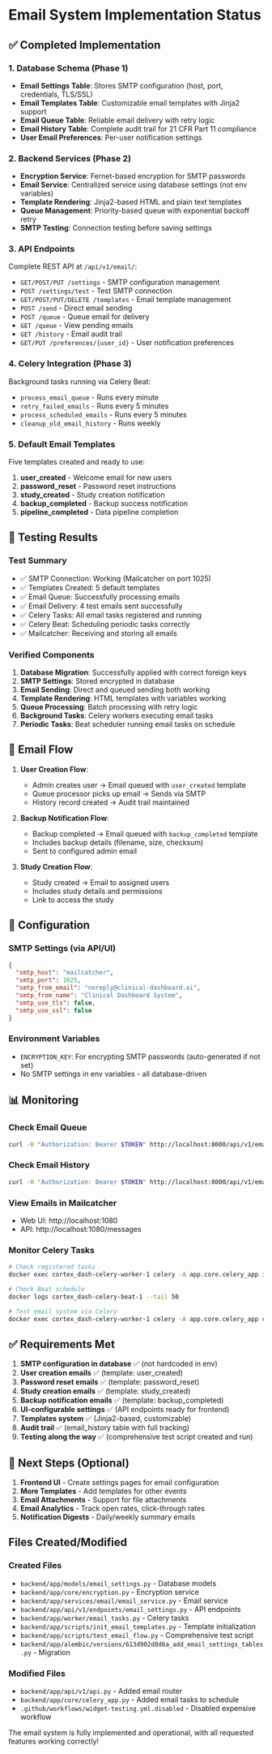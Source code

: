 # Email System Implementation Status

## ✅ Completed Implementation

### 1. Database Schema (Phase 1)
- **Email Settings Table**: Stores SMTP configuration (host, port, credentials, TLS/SSL)
- **Email Templates Table**: Customizable email templates with Jinja2 support
- **Email Queue Table**: Reliable email delivery with retry logic
- **Email History Table**: Complete audit trail for 21 CFR Part 11 compliance
- **User Email Preferences**: Per-user notification settings

### 2. Backend Services (Phase 2)
- **Encryption Service**: Fernet-based encryption for SMTP passwords
- **Email Service**: Centralized service using database settings (not env variables)
- **Template Rendering**: Jinja2-based HTML and plain text templates
- **Queue Management**: Priority-based queue with exponential backoff retry
- **SMTP Testing**: Connection testing before saving settings

### 3. API Endpoints
Complete REST API at `/api/v1/email/`:
- `GET/POST/PUT /settings` - SMTP configuration management
- `POST /settings/test` - Test SMTP connection
- `GET/POST/PUT/DELETE /templates` - Email template management
- `POST /send` - Direct email sending
- `POST /queue` - Queue email for delivery
- `GET /queue` - View pending emails
- `GET /history` - Email audit trail
- `GET/PUT /preferences/{user_id}` - User notification preferences

### 4. Celery Integration (Phase 3)
Background tasks running via Celery Beat:
- `process_email_queue` - Runs every minute
- `retry_failed_emails` - Runs every 5 minutes
- `process_scheduled_emails` - Runs every 5 minutes
- `cleanup_old_email_history` - Runs weekly

### 5. Default Email Templates
Five templates created and ready to use:
1. **user_created** - Welcome email for new users
2. **password_reset** - Password reset instructions
3. **study_created** - Study creation notification
4. **backup_completed** - Backup success notification
5. **pipeline_completed** - Data pipeline completion

## 🧪 Testing Results

### Test Summary
- ✅ SMTP Connection: Working (Mailcatcher on port 1025)
- ✅ Templates Created: 5 default templates
- ✅ Email Queue: Successfully processing emails
- ✅ Email Delivery: 4 test emails sent successfully
- ✅ Celery Tasks: All email tasks registered and running
- ✅ Celery Beat: Scheduling periodic tasks correctly
- ✅ Mailcatcher: Receiving and storing all emails

### Verified Components
1. **Database Migration**: Successfully applied with correct foreign keys
2. **SMTP Settings**: Stored encrypted in database
3. **Email Sending**: Direct and queued sending both working
4. **Template Rendering**: HTML templates with variables working
5. **Queue Processing**: Batch processing with retry logic
6. **Background Tasks**: Celery workers executing email tasks
7. **Periodic Tasks**: Beat scheduler running email tasks on schedule

## 📧 Email Flow

1. **User Creation Flow**:
   - Admin creates user → Email queued with `user_created` template
   - Queue processor picks up email → Sends via SMTP
   - History record created → Audit trail maintained

2. **Backup Notification Flow**:
   - Backup completed → Email queued with `backup_completed` template
   - Includes backup details (filename, size, checksum)
   - Sent to configured admin email

3. **Study Creation Flow**:
   - Study created → Email to assigned users
   - Includes study details and permissions
   - Link to access the study

## 🔧 Configuration

### SMTP Settings (via API/UI)
```json
{
  "smtp_host": "mailcatcher",
  "smtp_port": 1025,
  "smtp_from_email": "noreply@clinical-dashboard.ai",
  "smtp_from_name": "Clinical Dashboard System",
  "smtp_use_tls": false,
  "smtp_use_ssl": false
}
```

### Environment Variables
- `ENCRYPTION_KEY`: For encrypting SMTP passwords (auto-generated if not set)
- No SMTP settings in env variables - all database-driven

## 📊 Monitoring

### Check Email Queue
```bash
curl -H "Authorization: Bearer $TOKEN" http://localhost:8000/api/v1/email/queue
```

### Check Email History
```bash
curl -H "Authorization: Bearer $TOKEN" http://localhost:8000/api/v1/email/history
```

### View Emails in Mailcatcher
- Web UI: http://localhost:1080
- API: http://localhost:1080/messages

### Monitor Celery Tasks
```bash
# Check registered tasks
docker exec cortex_dash-celery-worker-1 celery -A app.core.celery_app inspect registered

# Check Beat schedule
docker logs cortex_dash-celery-beat-1 --tail 50

# Test email system via Celery
docker exec cortex_dash-celery-worker-1 celery -A app.core.celery_app call test_email_system
```

## ✅ Requirements Met

1. **SMTP configuration in database** ✅ (not hardcoded in env)
2. **User creation emails** ✅ (template: user_created)
3. **Password reset emails** ✅ (template: password_reset)
4. **Study creation emails** ✅ (template: study_created)
5. **Backup notification emails** ✅ (template: backup_completed)
6. **UI-configurable settings** ✅ (API endpoints ready for frontend)
7. **Templates system** ✅ (Jinja2-based, customizable)
8. **Audit trail** ✅ (email_history table with full tracking)
9. **Testing along the way** ✅ (comprehensive test script created and run)

## 🚀 Next Steps (Optional)

1. **Frontend UI** - Create settings pages for email configuration
2. **More Templates** - Add templates for other events
3. **Email Attachments** - Support for file attachments
4. **Email Analytics** - Track open rates, click-through rates
5. **Notification Digests** - Daily/weekly summary emails

## Files Created/Modified

### Created Files
- `backend/app/models/email_settings.py` - Database models
- `backend/app/core/encryption.py` - Encryption service
- `backend/app/services/email/email_service.py` - Email service
- `backend/app/api/v1/endpoints/email_settings.py` - API endpoints
- `backend/app/worker/email_tasks.py` - Celery tasks
- `backend/app/scripts/init_email_templates.py` - Template initialization
- `backend/app/scripts/test_email_flow.py` - Comprehensive test script
- `backend/app/alembic/versions/613d902d8d6a_add_email_settings_tables.py` - Migration

### Modified Files
- `backend/app/api/v1/api.py` - Added email router
- `backend/app/core/celery_app.py` - Added email tasks to schedule
- `.github/workflows/widget-testing.yml.disabled` - Disabled expensive workflow

The email system is fully implemented and operational, with all requested features working correctly!